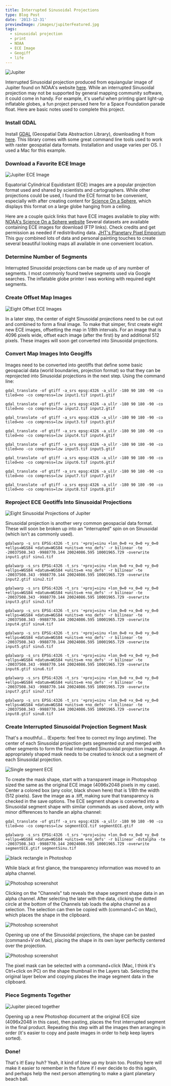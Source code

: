 ```yaml
---
title: Interrupted Sinusoidal Projections
type: Blog Post
date: '2013-12-31'
previewImage: /images/jupiterFeatured.jpg
tags:
  - sinusoidal projection
  - print
  - NOAA
  - ECE Image
  - Geogiff
  - life
---
```

![Jupiter](/images/inturruptedSinusoidal.jpg)

Interrupted Sinusoidal projection produced from equiangular image of Jupiter found on NOAA's website [here](ftp://public.sos.noaa.gov/astronomy/jupiter/still/4096.jpg). While an interrupted Sinusoidal projection may not be supported by general mapping community software, it could come in handy. For example, it's useful when printing giant light-up inflatable globes, a fun project perused here for a Space Foundation parade float. Here are basic notes used to complete this project.

### Install GDAL

Install [GDAL](http://www.gdal.org/) (Geospatial Data Abstraction Library), downloading it from [here](http://trac.osgeo.org/gdal/wiki/DownloadingGdalBinaries). This library comes with some great command line tools used to work with raster geospatial data formats. Installation and usage varies per OS. I used a Mac for this example.

### Download a Favorite ECE Image

![Jupiter ECE Image](/images/jupiterECE.jpg)

Equatorial Cylindrical Equidistant (ECE) images are a popular projection format used and shared by scientists and cartographers. While other projections could be used, I found the ECE format to be convenient, especially with after creating content for [Science On a Sphere](/blog/2012/12/18/science-on-the-sphere), which displays this format on a large globe hanging from a ceiling.

Here are a couple quick links that have ECE images available to play with: [NOAA's Science On a Sphere website](http://sos.noaa.gov/Datasets/index.html) Several datasets are available containing ECE images for download (FTP links). Check credits and get permission as needed if redistributing data. [JHT's Planetary Pixel Emporium](http://planetpixelemporium.com/planets.html) This guy combined lots of data and personal painting touches to create several beautiful looking maps all available in one convenient location.

### Determine Number of Segments

Interrupted Sinusoidal projections can be made up of any number of segments. I most commonly found twelve segments used via Google searches. The inflatable globe printer I was working with required eight segments.

### Create Offset Map Images

![Eight Offset ECE Images](/images/jupiterECEOffsetEight.jpg)

In a later step, the center of eight Sinusoidal projections need to be cut out and combined to form a final image. To make that simper, first create eight new ECE images, offsetting the map in 1/8th intervals. For an image that is 4096 pixels wide, offset each image (after the first) by and additional 512 pixels. These images will soon get converted into Sinusoidal projections.

### Convert Map Images Into Geogiffs

Images need to be converted into geotiffs that define some basic geospacial data (world boundaries, projection format) so that they can be reprojected into Sinusoidal projections in the next step. Using the command line:
```
gdal_translate -of gtiff -a_srs epsg:4326 -a_ullr -180 90 180 -90 -co tiled=no -co compress=lzw input1.tif input1.gtif

gdal_translate -of gtiff -a_srs epsg:4326 -a_ullr -180 90 180 -90 -co tiled=no -co compress=lzw input2.tif input2.gtif

gdal_translate -of gtiff -a_srs epsg:4326 -a_ullr -180 90 180 -90 -co tiled=no -co compress=lzw input3.tif input3.gtif

gdal_translate -of gtiff -a_srs epsg:4326 -a_ullr -180 90 180 -90 -co tiled=no -co compress=lzw input4.tif input4.gtif

gdal_translate -of gtiff -a_srs epsg:4326 -a_ullr -180 90 180 -90 -co tiled=no -co compress=lzw input5.tif input5.gtif

gdal_translate -of gtiff -a_srs epsg:4326 -a_ullr -180 90 180 -90 -co tiled=no -co compress=lzw input6.tif input6.gtif

gdal_translate -of gtiff -a_srs epsg:4326 -a_ullr -180 90 180 -90 -co tiled=no -co compress=lzw input7.tif input7.gtif

gdal_translate -of gtiff -a_srs epsg:4326 -a_ullr -180 90 180 -90 -co tiled=no -co compress=lzw input8.tif input8.gtif
```

### Reproject ECE Geotiffs Into Sinusoidal Projections

![Eight Sinusoidal Projections of Jupiter](/images/jupiter8Sinsusoidal.jpg)

Sinusoidal projection is another very common geospacial data format. These will soon be broken up into an "interrupted" spin on on Sinusoidal (which isn't as commonly used).

```
gdalwarp -s_srs EPSG:4326 -t_srs '+proj=sinu +lon_0=0 +x_0=0 +y_0=0 +ellps=WGS84 +datum=WGS84 +units=m +no_defs' -r bilinear -te -20037508.343 -9988770.144 20024086.595 10001965.729 -overwrite input1.gtif sinu1.tif

gdalwarp -s_srs EPSG:4326 -t_srs '+proj=sinu +lon_0=0 +x_0=0 +y_0=0 +ellps=WGS84 +datum=WGS84 +units=m +no_defs' -r bilinear -te -20037508.343 -9988770.144 20024086.595 10001965.729 -overwrite input2.gtif sinu2.tif

gdalwarp -s_srs EPSG:4326 -t_srs '+proj=sinu +lon_0=0 +x_0=0 +y_0=0 +ellps=WGS84 +datum=WGS84 +units=m +no_defs' -r bilinear -te -20037508.343 -9988770.144 20024086.595 10001965.729 -overwrite input3.gtif sinu3.tif

gdalwarp -s_srs EPSG:4326 -t_srs '+proj=sinu +lon_0=0 +x_0=0 +y_0=0 +ellps=WGS84 +datum=WGS84 +units=m +no_defs' -r bilinear -te -20037508.343 -9988770.144 20024086.595 10001965.729 -overwrite input4.gtif sinu4.tif

gdalwarp -s_srs EPSG:4326 -t_srs '+proj=sinu +lon_0=0 +x_0=0 +y_0=0 +ellps=WGS84 +datum=WGS84 +units=m +no_defs' -r bilinear -te -20037508.343 -9988770.144 20024086.595 10001965.729 -overwrite input5.gtif sinu5.tif

gdalwarp -s_srs EPSG:4326 -t_srs '+proj=sinu +lon_0=0 +x_0=0 +y_0=0 +ellps=WGS84 +datum=WGS84 +units=m +no_defs' -r bilinear -te -20037508.343 -9988770.144 20024086.595 10001965.729 -overwrite input6.gtif sinu6.tif

gdalwarp -s_srs EPSG:4326 -t_srs '+proj=sinu +lon_0=0 +x_0=0 +y_0=0 +ellps=WGS84 +datum=WGS84 +units=m +no_defs' -r bilinear -te -20037508.343 -9988770.144 20024086.595 10001965.729 -overwrite input7.gtif sinu7.tif

gdalwarp -s_srs EPSG:4326 -t_srs '+proj=sinu +lon_0=0 +x_0=0 +y_0=0 +ellps=WGS84 +datum=WGS84 +units=m +no_defs' -r bilinear -te -20037508.343 -9988770.144 20024086.595 10001965.729 -overwrite input8.gtif sinu8.tif
```

### Create Interrupted Sinusoidal Projection Segment Mask

That's a mouthful... (Experts: feel free to correct my lingo anytime). The center of each Sinusoidal projection gets segmented out and merged with other segments to form the final interrupted Sinusoidal projection image. An appropriately shaped mask needs to be created to knock out a segment of each Sinusoidal projection.

![Single segment ECE](/images/singleECESegment.jpg)

To create the mask shape, start with a transparent image in Photopshop sized the same as the original ECE image (4096x2048 pixels in my case). Center a colored box (any color, black shown here) that is 1/8th the width (512 pixels). Save the image as a .tiff, making sure that transparency is checked in the save options. The ECE segment shape is converted into a Sinusoidal segment shape with similar commands as used above, only with minor differences to handle an alpha channel:

```
gdal_translate -of gtiff -a_srs epsg:4326 -a_ullr -180 90 180 -90 -co tiled=no -co compress=lzw segmentECE.tif segmentECE.gtif

gdalwarp -s_srs EPSG:4326 -t_srs '+proj=sinu +lon_0=0 +x_0=0 +y_0=0 +ellps=WGS84 +datum=WGS84 +units=m +no_defs' -r bilinear -dstalpha -te -20037508.343 -9988770.144 20024086.595 10001965.729 -overwrite segmentECE.gtif segmentSinu.tif
```

![black rectangle in Photoshop](/images/black.jpg)

While black at first glance, the transparency information was moved to an alpha channel.

![Photoshop screenshot](/images/segmentSinu.jpg)

Clicking on the "Channels" tab reveals the shape segment shape data in an alpha channel. After selecting the later with the data, clicking the dotted circle at the bottom of the Channels tab loads the alpha channel as a selection. The selection can then be copied with (command+C on Mac), which places the shape in the clipboard.

![Photoshop screenshot](/images/sinusoidalSelect1.jpg)

Opening up one of the Sinusoidal projections, the shape can be pasted (command+V on Mac), placing the shape in its own layer perfectly centered over the projection.

![Photoshop screenshot](/images/sinusoidalSelect2.jpg)

The pixel mask can be selected with a command+click (Mac, I think it's Ctrl+click on PC) on the shape thumbnail in the Layers tab. Selecting the original layer below and copying places the image segment data in the clipboard.

### Piece Segments Together

![Jupiter pieced together](/images/inturruptedSinusoidal.jpg)

Opening up a new Photoshop document at the original ECE size (4096x2048 in this case), then pasting, places the first interrupted segment in the final product. Repeating this step with all the images then arranging in order (it's easier to copy and paste images in order to help keep layers sorted).

### Done!

That's it! Easy huh? Yeah, it kind of blew up my brain too. Posting here will make it easier to remember in the future if I ever decide to do this again, and perhaps help the next person attempting to make a giant planetary beach ball.

